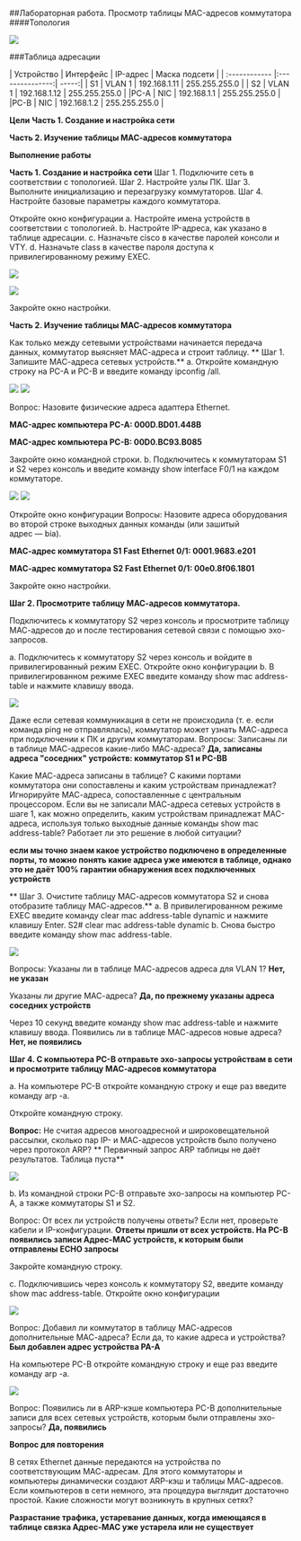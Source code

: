 ##Лабораторная работа. Просмотр таблицы MAC-адресов коммутатора 
####Топология

![](https://otuslabs.ucoz.net/Topology.jpg)

###Таблица адресации

| Устройство  | Интерфейс  | IP-адрес | Маска подсети |
| :------------ |:---------------:| -----:|
| S1    | VLAN 1 | 192.168.1.11 | 255.255.255.0 |
| S2      | VLAN 1        |   192.168.1.12 | 255.255.255.0 |
|PC-A | NIC | 192.168.1.1 | 255.255.255.0 |
|PC-B | NIC | 192.168.1.2 | 255.255.255.0 |

  **Цели**
**Часть 1. Создание и настройка сети**

**Часть 2. Изучение таблицы МАС-адресов коммутатора**

**Выполнение работы**
      
**Часть 1. Создание и настройка сети**
            Шаг 1. Подключите сеть в соответствии с топологией.
            Шаг 2. Настройте узлы ПК.
            Шаг 3. Выполните инициализацию и перезагрузку коммутаторов.
            Шаг 4. Настройте базовые параметры каждого коммутатора.


Откройте окно конфигурации
                a. Настройте имена устройств в соответствии с топологией.
                b. Настройте IP-адреса, как указано в таблице адресации.
                c. Назначьте cisco в качестве паролей консоли и VTY.
                d. Назначьте class в качестве пароля доступа к привилегированному режиму EXEC.

![](https://otuslabs.ucoz.net/S1_config.jpg)

![](https://otuslabs.ucoz.net/S2_config.jpg)


Закройте окно настройки.


**Часть 2. Изучение таблицы МАС-адресов коммутатора**

Как только между сетевыми устройствами начинается передача данных, коммутатор выясняет МАС-адреса и строит таблицу.
           ** Шаг 1. Запишите МАС-адреса сетевых устройств.**
                a. Откройте командную строку на PC-A и PC-B и введите команду ipconfig /all.

![](https://otuslabs.ucoz.net/PC_A_config.jpg)
![](https://otuslabs.ucoz.net/PC_B_config.jpg)


Вопрос:
Назовите физические адреса адаптера Ethernet.

**MAC-адрес компьютера PC-A: 000D.BD01.448B**

**MAC-адрес компьютера PC-B: 00D0.BC93.B085**

Закройте окно командной строки.
                b. Подключитесь к коммутаторам S1 и S2 через консоль и введите команду show interface F0/1 на каждом коммутаторе.

![](https://otuslabs.ucoz.net/INT_F01_S1.jpg)
![](https://otuslabs.ucoz.net/INT_F01_S2.jpg)


Откройте окно конфигурации
Вопросы:
Назовите адреса оборудования во второй строке выходных данных команды (или зашитый адрес — bia).


**МАС-адрес коммутатора S1 Fast Ethernet 0/1: 0001.9683.e201**

**МАС-адрес коммутатора S2 Fast Ethernet 0/1: 00e0.8f06.1801**


Закройте окно настройки.

**Шаг 2. Просмотрите таблицу МАС-адресов коммутатора.**

Подключитесь к коммутатору S2 через консоль и просмотрите таблицу МАС-адресов до и после тестирования сетевой связи с помощью эхо-запросов.

a. Подключитесь к коммутатору S2 через консоль и войдите в привилегированный режим EXEC.
Откройте окно конфигурации
b. В привилегированном режиме EXEC введите команду show mac address-table и нажмите клавишу ввода.

![](https://otuslabs.ucoz.net/S2_mac2.jpg)

Даже если сетевая коммуникация в сети не происходила (т. е. если команда ping не отправлялась), коммутатор может узнать МАС-адреса при подключении к ПК и другим коммутаторам.
Вопросы:
Записаны ли в таблице МАС-адресов какие-либо МАС-адреса? **Да, записаны адреса "соседних" устройств: коммутатор S1 и PC-BB**

Какие МАС-адреса записаны в таблице? С какими портами коммутатора они сопоставлены и каким устройствам принадлежат? Игнорируйте МАС-адреса, сопоставленные с центральным процессором.
Если вы не записали МАС-адреса сетевых устройств в шаге 1, как можно определить, каким устройствам принадлежат МАС-адреса, используя только выходные данные команды show mac address-table? Работает ли это решение в любой ситуации?

**если мы точно знаем какое устройство подключено в определенные порты, то можно понять какие адреса уже имеются в таблице, однако это не даёт 100% гарантии обнаружения всех подключенных устройств**


** Шаг 3. Очистите таблицу МАС-адресов коммутатора S2 и снова отобразите таблицу МАС-адресов.**
                a. В привилегированном режиме EXEC введите команду clear mac address-table dynamic и нажмите клавишу Enter.
S2# clear mac address-table dynamic
                b. Снова быстро введите команду show mac address-table.
 
![](https://otuslabs.ucoz.net/clear_and_sh_mac_addres-table_S2.jpg)

Вопросы:
Указаны ли в таблице МАС-адресов адреса для VLAN 1? **Нет, не указан**

 Указаны ли другие МАС-адреса? **Да, по прежнему указаны адреса соседних устройств**

Через 10 секунд введите команду show mac address-table и нажмите клавишу ввода. Появились ли в таблице МАС-адресов новые адреса? **Нет, не появились**
 
**Шаг 4. С компьютера PC-B отправьте эхо-запросы устройствам в сети и просмотрите таблицу МАС-адресов коммутатора**
               
 a. На компьютере PC-B откройте командную строку и еще раз введите команду arp -a.

Откройте командную строку.

**Вопрос:**
Не считая адресов многоадресной и широковещательной рассылки, сколько пар IP- и МАС-адресов устройств было получено через протокол ARP?
** Первичный запрос ARP таблицы не даёт результатов. Таблица пуста**

![](https://otuslabs.ucoz.net/arp_ping.jpg)
              
  b. Из командной строки PC-B отправьте эхо-запросы на компьютер PC-A, а также коммутаторы S1 и S2.

Вопрос:
От всех ли устройств получены ответы? Если нет, проверьте кабели и IP-конфигурации. **Ответы пришли от всех устройств. На PC-B появились записи Адрес-MAC устройств, к которым были отправлены ECHO запросы**

Закройте командную строку.

c. Подключившись через консоль к коммутатору S2, введите команду show mac address-table.
Откройте окно конфигурации

![](https://otuslabs.ucoz.net/sh_mac_addres-table_S2.jpg)

Вопрос:
Добавил ли коммутатор в таблицу МАС-адресов дополнительные МАС-адреса? Если да, то какие адреса и устройства? **Был добавлен адрес устройства PA-A**

На компьютере PC-B откройте командную строку и еще раз введите команду arp -a.

![](https://otuslabs.ucoz.net/PC_B_arp2.jpg)

Вопрос:
Появились ли в ARP-кэше компьютера PC-B дополнительные записи для всех сетевых устройств, которым были отправлены эхо-запросы? **Да, появились**

**Вопрос для повторения**

В сетях Ethernet данные передаются на устройства по соответствующим МАС-адресам. Для этого коммутаторы и компьютеры динамически создают ARP-кэш и таблицы МАС-адресов. Если компьютеров в сети немного, эта процедура выглядит достаточно простой. Какие сложности могут возникнуть в крупных сетях?

**Разрастание трафика, устаревание данных, когда имеющаяся в таблице связка Адрес-MAC уже устарела или не существует**
